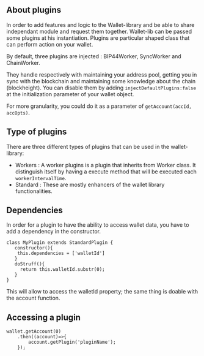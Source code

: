 ## About plugins

In order to add features and logic to the Wallet-library and be able to share independant module and request them together. 
Wallet-lib can be passed some plugins at his instantiation. 
Plugins are particular shaped class that can perform action on your wallet.

By default, three plugins are injected : BIP44Worker, SyncWorker and ChainWorker. 

They handle respectively with maintaining your address pool, getting you in sync with the blockchain and maintaining some knowledge about the chain (blockheight). 
You can disable them by adding `injectDefaultPlugins:false` at the initialization parameter of your wallet object.
 
For more granularity, you could do it as a parameter of `getAccount(accId, accOpts)`.

## Type of plugins 

There are three different types of plugins that can be used in the wallet-library:

- Workers : A worker plugins is a plugin that inherits from Worker class. It distinguish itself by having a execute method that will be executed each `workerIntervalTime`.
- Standard : These are mostly enhancers of the wallet library functionalities.

## Dependencies

In order for a plugin to have the ability to access wallet data, you have to add a dependency in the constructor.

```
class MyPlugin extends StandardPlugin { 
   constructor(){
    this.dependencies = ['walletId']
   }
   doStruff(){
     return this.walletId.substr(0);
   }
}
```

This will allow to access the walletId property; the same thing is doable with the account function.

## Accessing a plugin 


```
wallet.getAccount(0)
    .then((account)=>{
        account.getPlugin('pluginName');
    });
```
